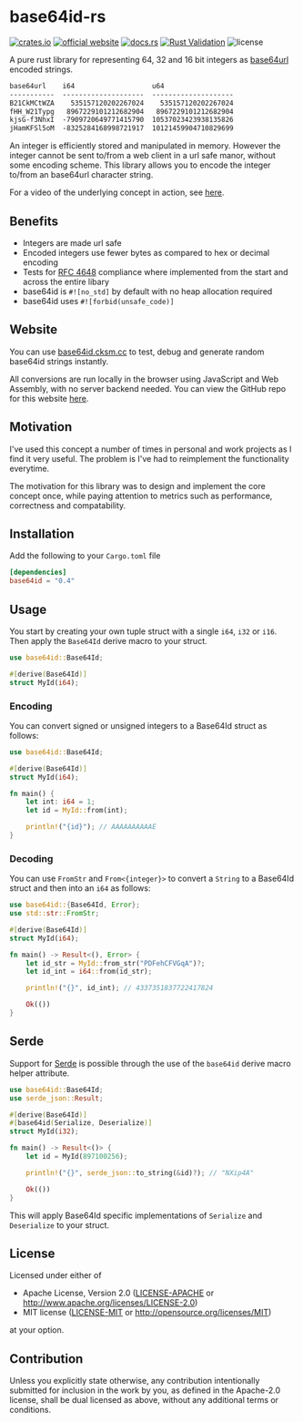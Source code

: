 # base64id-rs
[![crates.io](https://img.shields.io/crates/v/base64id.svg)](https://crates.io/crates/base64id)
[![official website](https://img.shields.io/badge/official-website-166534
)](https://base64id.cksm.cc/)
[![docs.rs](https://img.shields.io/docsrs/base64id)](https://docs.rs/base64id/latest/base64id)
[![Rust Validation](https://github.com/shauncksm/base64id-rs/actions/workflows/rust-validate.yml/badge.svg)](https://github.com/shauncksm/base64id-rs/actions/workflows/rust-validate.yml)
<picture><img alt="license" src="https://img.shields.io/crates/l/base64id"></picture>

A pure rust library for representing 64, 32 and 16 bit integers as [base64url](https://datatracker.ietf.org/doc/html/rfc4648#section-5) encoded strings.
```txt
base64url    i64                   u64
-----------  --------------------  --------------------
B21CkMCtWZA    535157120202267024    535157120202267024
fHH_W21Typg   8967229101212682904   8967229101212682904
kjsG-f3NhxI  -7909720649771415790  10537023423938135826
jHamKFSl5oM  -8325284168998721917  10121459904710829699
```

An integer is efficiently stored and manipulated in memory.
However the integer cannot be sent to/from a web client in a url safe manor, without some encoding scheme. This library allows you to encode the integer to/from an base64url character string.

For a video of the underlying concept in action, see [here](https://www.youtube.com/watch?v=gocwRvLhDf8).

## Benefits
- Integers are made url safe
- Encoded integers use fewer bytes as compared to hex or decimal encoding
- Tests for [RFC 4648](https://www.rfc-editor.org/rfc/rfc4648) compliance where implemented from the start and across the entire libary
- base64id is `#![no_std]` by default with no heap allocation required
- base64id uses `#![forbid(unsafe_code)]`

## Website
You can use [base64id.cksm.cc](https://base64id.cksm.cc) to test, debug and generate random base64id strings instantly.

All conversions are run locally in the browser using JavaScript and Web Assembly, with no server backend needed. You can view the GitHub repo for this website [here](https://github.com/shauncksm/base64id-rs-website).

## Motivation
I've used this concept a number of times in personal and work projects as I find it very useful.
The problem is I've had to reimplement the functionality everytime.

The motivation for this library was to design and implement the core concept once, while paying attention to metrics such as performance, correctness and compatability.

## Installation
Add the following to your `Cargo.toml` file
```toml
[dependencies]
base64id = "0.4"
```

## Usage
You start by creating your own tuple struct with a single `i64`, `i32` or `i16`. Then apply the `Base64Id` derive macro to your struct.

```rust
use base64id::Base64Id;

#[derive(Base64Id)]
struct MyId(i64);
```

### Encoding
You can convert signed or unsigned integers to a Base64Id struct as follows:
```rust
use base64id::Base64Id;

#[derive(Base64Id)]
struct MyId(i64);

fn main() {
    let int: i64 = 1;
    let id = MyId::from(int);

    println!("{id}"); // AAAAAAAAAAE
}
```

### Decoding
You can use `FromStr` and `From<{integer}>` to convert a `String` to a Base64Id struct and then into an `i64` as follows:
```rust
use base64id::{Base64Id, Error};
use std::str::FromStr;

#[derive(Base64Id)]
struct MyId(i64);

fn main() -> Result<(), Error> {
    let id_str = MyId::from_str("PDFehCFVGqA")?;
    let id_int = i64::from(id_str);

    println!("{}", id_int); // 4337351837722417824

    Ok(())
}
```

## Serde
Support for [Serde](https://serde.rs/) is possible through the use of the `base64id` derive macro helper attribute.

```rust
use base64id::Base64Id;
use serde_json::Result;

#[derive(Base64Id)]
#[base64id(Serialize, Deserialize)]
struct MyId(i32);

fn main() -> Result<()> {
    let id = MyId(897100256);

    println!("{}", serde_json::to_string(&id)?); // "NXip4A"

    Ok(())
}
```

This will apply Base64Id specific implementations of `Serialize` and `Deserialize` to your struct.

## License
Licensed under either of

 * Apache License, Version 2.0
   ([LICENSE-APACHE](LICENSE-APACHE) or http://www.apache.org/licenses/LICENSE-2.0)
 * MIT license
   ([LICENSE-MIT](LICENSE-MIT) or http://opensource.org/licenses/MIT)

at your option.

## Contribution
Unless you explicitly state otherwise, any contribution intentionally submitted
for inclusion in the work by you, as defined in the Apache-2.0 license, shall be
dual licensed as above, without any additional terms or conditions.
